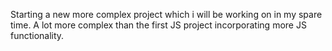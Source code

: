 Starting a new more complex project which i will be working on in my spare time. A lot more complex than the first JS project incorporating more JS functionality.
